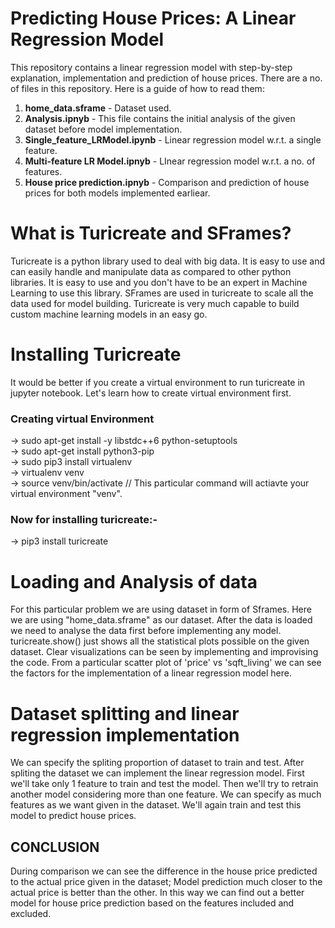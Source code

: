 # Predicting House Prices: A Linear Regression Model
This repository contains a linear regression model with step-by-step explanation, implementation and prediction of house prices. There are a no. of files in this repository. Here is a guide of how to read them:
1. <b>home_data.sframe</b> - Dataset used.
2. <b>Analysis.ipnyb</b> - This file contains the initial analysis of the given dataset before model implementation.
3. <b>Single_feature_LRModel.ipynb</b> - Linear regression model w.r.t. a single feature.
4. <b> Multi-feature LR Model.ipnyb</b> - LInear regression model w.r.t. a no. of features.
5. <b> House price prediction.ipnyb</b> - Comparison and prediction of house prices for both models implemented earliear.
 
# What is Turicreate and SFrames?
Turicreate is a python library used to deal with big data. It is easy to use and can easily handle and manipulate data as compared to other python libraries. It is easy to use and you don't have to be an expert in Machine Learning to use this library. SFrames are used in turicreate to scale all the data used for model building. Turicreate is very much capable to build custom machine learning models in an easy go. 

# Installing Turicreate
It would be better if you create a virtual environment to run turicreate in jupyter notebook. Let's learn how to create virtual environment first.
### Creating virtual Environment
-> sudo apt-get install -y libstdc++6 python-setuptools <br/>
-> sudo apt-get install python3-pip <br/>
-> sudo pip3 install virtualenv <br/>
-> virtualenv venv <br/>
-> source venv/bin/activate  // This particular command will actiavte your virtual environment "venv".
### Now for installing turicreate:-
-> pip3 install turicreate

# Loading and Analysis of data
For this particular problem we are using dataset in form of Sframes. Here we are using "home_data.sframe" as our dataset. After the data is loaded we need to analyse the data first before implementing any model. turicreate.show() just shows all the statistical plots possible on the given dataset. Clear visualizations can be seen by implementing and improvising the code. From a particular scatter plot of 'price' vs 'sqft_living' we can see the factors for the implementation of a linear regression model here.

# Dataset splitting and linear regression implementation
We can specify the spliting proportion of dataset to train and test. After spliting the dataset we can implement the linear regression model. First we'll take only 1 feature to train and test the model. Then we'll try to retrain another model considering more than one feature. We can specify as much features as we want given in the dataset. We'll again train and test this model to predict house prices.

## CONCLUSION
During comparison we can see the difference in the house price predicted to the actual price given in the dataset; Model prediction much closer to the actual price is better than the other. In this way we can find out a better model for house price prediction based on the features included and excluded.
